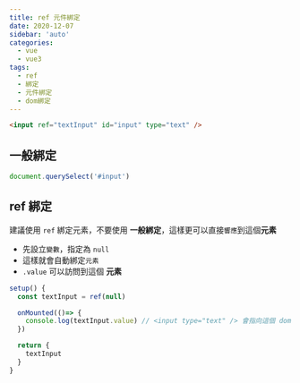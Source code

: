 ```yaml
---
title: ref 元件綁定
date: 2020-12-07
sidebar: 'auto'
categories:
  - vue
  - vue3
tags:
  - ref
  - 綁定
  - 元件綁定
  - dom綁定
---
```


```html
<input ref="textInput" id="input" type="text" />
```

## 一般綁定

```js
document.querySelect('#input')
```

## ref 綁定

建議使用 `ref` 綁定元素，不要使用 **一般綁定**，這樣更可以直接`響應`到這個**元素**

- 先設立`變數`，指定為 `null`
- 這樣就會自動綁定`元素`
- `.value` 可以訪問到這個 **元素**

```js
setup() {
  const textInput = ref(null)

  onMounted(()=> {
    console.log(textInput.value) // <input type="text" /> 會指向這個 dom 實例
  })

  return {
    textInput
  }
}
```
